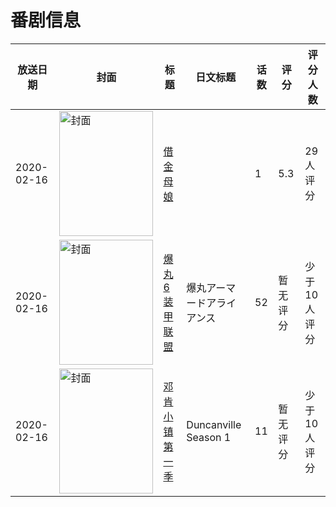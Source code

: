 # 番剧信息

|放送日期|封面|标题|日文标题|话数|评分|评分人数|
|---|---|---|---|---|---|---|
|2020-02-16|<img src="https://bangumi.tv/img/no_icon_subject.png" alt="封面" style="width:150px;height:200px;object-fit:cover;">|[借金母娘](https://bangumi.tv/subject/300809)||1|5.3|29人评分|
|2020-02-16|<img src="https://lain.bgm.tv/pic/cover/c/2e/b1/303551_6naxY.jpg" alt="封面" style="width:150px;height:200px;object-fit:cover;">|[爆丸6 装甲联盟](https://bangumi.tv/subject/303551)|爆丸アーマードアライアンス|52|暂无评分|少于10人评分|
|2020-02-16|<img src="https://lain.bgm.tv/pic/cover/c/b0/a3/316865_05lS7.jpg" alt="封面" style="width:150px;height:200px;object-fit:cover;">|[邓肯小镇 第一季](https://bangumi.tv/subject/316865)|Duncanville Season 1|11|暂无评分|少于10人评分|
